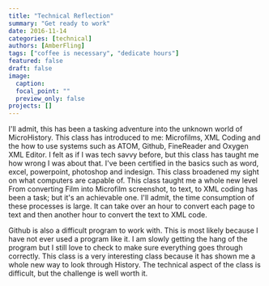 ```yaml
---
title: "Technical Reflection"
summary: "Get ready to work"
date: 2016-11-14
categories: [technical]
authors: [AmberFling]
tags: ["coffee is necessary", "dedicate hours"]
featured: false
draft: false
image:
  caption:
  focal_point: ""
  preview_only: false
projects: []
---
```


I'll admit, this has been a tasking adventure into the unknown world of
MicroHistory. This class has introduced to me: Microfilms, XML Coding
and the how to use systems such as ATOM, Github, FineReader and Oxygen
XML Editor. I felt as if I was tech savvy before, but this class has
taught me how wrong I was about that. I've been certified in the basics
such as word, excel, powerpoint, photoshop and indesign. This class
broadened my sight on what computers are capable of. This class taught
me a whole new level From converting Film into Microfilm screenshot,
to text, to XML coding has been a task; but it's an achievable one. I'll
admit, the time consumption of these processes is large. It can take
over an hour to convert each page to text and then another hour to convert
the text to XML code.

Github is also a difficult program to work with. This is most likely
because I have not ever used a program like it. I am slowly getting the
hang of the program but I still love to check to make sure everything
goes through correctly. This class is a very interesting class because
it has shown me a whole new way to look through History. The technical
aspect of the class is difficult, but the challenge is well worth it.
